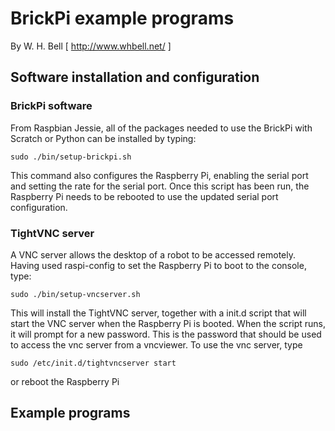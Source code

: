 # BrickPi example programs

By W. H. Bell [ http://www.whbell.net/ ]

## Software installation and configuration

### BrickPi software

From Raspbian Jessie, all of the packages needed to use the BrickPi with 
Scratch or Python can be installed by typing:
```
sudo ./bin/setup-brickpi.sh
```
This command also configures the Raspberry Pi, enabling the serial port 
and setting the rate for the serial port.  Once this script has been run,
the Raspberry Pi needs to be rebooted to use the updated serial port
configuration.

### TightVNC server

A VNC server allows the desktop of a robot to be accessed remotely.  Having
used raspi-config to set the Raspberry Pi to boot to the console, type:
```
sudo ./bin/setup-vncserver.sh
```
This will install the TightVNC server, together with a init.d script that
will start the VNC server when the Raspberry Pi is booted.  When the script
runs, it will prompt for a new password.  This is the password that should
be used to access the vnc server from a vncviewer.  To use the vnc server,
type
```
sudo /etc/init.d/tightvncserver start 
```
or reboot the Raspberry Pi

## Example programs
